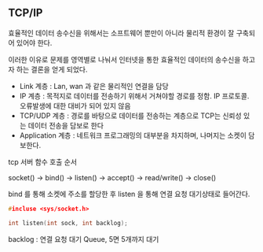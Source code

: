 ## TCP/IP

효율적인 데이터 송수신을 위해서는 소프트웨어 뿐만이 아니라 물리적 환경이 잘 구축되어 있어야 한다.

이러한 이유로 문제를 영역별로 나눠서 인터넷을 통한 효율적인 데이터의 송수신을 하고자 하는 결론을 얻게 되었다. 


* Link  계층 :  Lan, wan 과 같은 물리적인 연결을 담당
* IP 계층 : 목적지로 데이터를 전송하기 위해서 거쳐야할 경로를 정함. IP 프로토콜. 오류발생에 대한 대비가 되어 있지 않음
* TCP/UDP 계층 : 경로를 바탕으로 데이터를 전송하는 계층으로  TCP는 신뢰성 있는 데이터 전송을 담보로 한다
* Application 계층 : 네트워크 프로그래밍의 대부분을 차지하며, 나머지는 소켓이 담보한다.

tcp 서버 함수 호출 순서

socket() -> bind() -> listen() -> accept() -> read/write() -> close()

bind 를 통해 소켓에 주소를 할당한 후  listen 을 통해 연결 요청 대기상태로 들어간다.

```c
#incluse <sys/socket.h>

int listen(int sock, int backlog);

```

backlog :  연결 요청 대기  Queue, 5면 5개까지 대기
